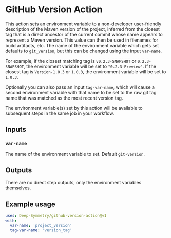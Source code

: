 # GitHub Version Action

This action sets an environment variable to a non-developer
user-friendly description of the Maven version of the project,
inferred from the closest tag that is a direct ancestor of the current
commit whose name appears to represent a Maven version. This value can
then be used in filenames for build artifacts, etc. The name of the
environment variable which gets set defaults to `git_version`, but
this can be changed using the input `var-name`.

For example, if the closest matching tag is `v0.2.3-SNAPSHOT` or
`0.2.3-SNAPSHOT`, the environment variable will be set to
`"0.2.3-Preview"`. If the closest tag is `Version-1.0.3` or `1.0.3`,
the environment variable will be set to `1.0.3`.

Optionally you can also pass an input `tag-var-name`, which will cause
a second environment variable with that name to be set to the raw git
tag name that was matched as the most recent version tag.

The environment variable(s) set by this action will be available to
subsequent steps in the same job in your workflow.

## Inputs

### `var-name`

The name of the environment variable to set. Default `git-version`.

## Outputs

There are no direct step outputs, only the environment variables
themselves.

## Example usage

```yaml
uses: Deep-Symmetry/github-version-action@v1
with:
  var-name: 'project_version'
  tag-var-name: 'version_tag'
```
